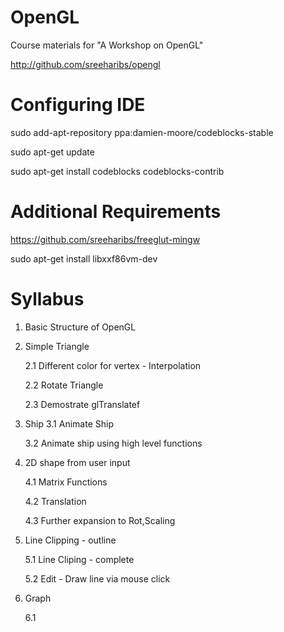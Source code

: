 # OpenGL
Course materials for "A Workshop on OpenGL"

http://github.com/sreeharibs/opengl

# Configuring IDE

sudo add-apt-repository ppa:damien-moore/codeblocks-stable

sudo apt-get update 

sudo apt-get install codeblocks codeblocks-contrib

# Additional Requirements

https://github.com/sreeharibs/freeglut-mingw

sudo apt-get install libxxf86vm-dev


# Syllabus

1. Basic Structure of OpenGL
2. Simple Triangle

    2.1 Different color for vertex - Interpolation
    
    2.2 Rotate Triangle 
    
    2.3 Demostrate glTranslatef
3. Ship
    3.1 Animate Ship
    
    3.2 Animate ship using high level functions
4. 2D shape from user input

    4.1 Matrix Functions
    
    4.2 Translation
    
    4.3 Further expansion to Rot,Scaling 

5. Line Clipping - outline
        
    5.1 Line Cliping - complete
    
    5.2 Edit - Draw line via mouse click
    
6. Graph

    6.1 
